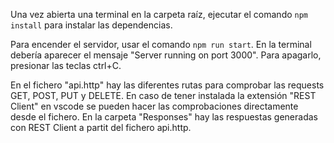 Una vez abierta una terminal en la carpeta raíz, ejecutar el comando ```npm install``` para instalar las dependencias.  

Para encender el servidor, usar el comando ```npm run start```. En la terminal debería aparecer el mensaje "Server running on port 3000". Para apagarlo, presionar las teclas ctrl+C.  

En el fichero "api.http" hay las diferentes rutas para comprobar las requests GET, POST, PUT y DELETE. En caso de tener instalada la extensión "REST Client" en vscode se pueden hacer las comprobaciones directamente desde el fichero.
En la carpeta "Responses" hay las respuestas generadas con REST Client a partit del fichero api.http.
